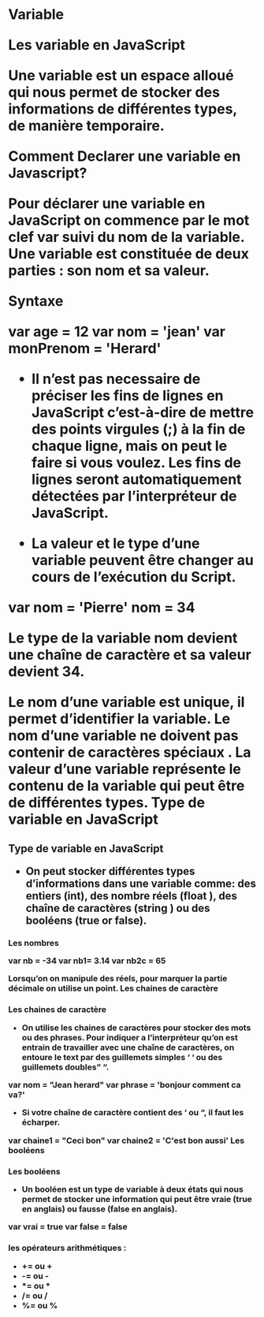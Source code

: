 
<h1>Variable

**Les variable en JavaScript**

Une variable est un espace alloué qui nous permet de stocker des informations de différentes types, de manière temporaire.

Comment Declarer une variable en Javascript?

Pour déclarer une variable en JavaScript on commence par le mot clef **var** suivi du **nom** de la variable. Une variable est constituée de deux parties : son **nom** et sa **valeur**.

**Syntaxe**
	
var age = 12
var nom = 'jean'
var monPrenom = 'Herard'

- Il n’est pas necessaire de préciser les fins de lignes en JavaScript c’est-à-dire de mettre des points virgules (;) à la fin de chaque ligne, mais on peut le faire si vous voulez. Les fins de lignes seront automatiquement détectées par l’interpréteur de JavaScript.

- La valeur et le type d’une variable peuvent être changer au cours de l’exécution du Script.
	
var nom = 'Pierre'
nom = 34

Le type de la variable **nom** devient une chaîne de caractère et sa **valeur** devient **34**.

Le **nom** d’une variable est unique, il permet d’identifier la variable. Le nom d’une variable ne doivent pas contenir de caractères spéciaux .
La **valeur** d’une variable représente le contenu de la variable qui peut être de différentes types.
Type de variable en JavaScript

<h2> Type de variable en JavaScript

- On peut stocker différentes types d’informations dans une variable comme: des entiers (int), des nombre réels (**float** ), des chaîne de caractères (**string** ) ou des booléens (**true or false**).

<h3> Les nombres
	
var nb = -34
var nb1= 3.14
var nb2c = 65

Lorsqu’on on manipule des réels, pour marquer la partie décimale on utilise un point.
Les chaines de caractère

<h3> Les chaines de caractère

- On utilise les chaines de caractères pour stocker des mots ou des phrases. Pour indiquer a l’interpréteur qu’on est entrain de travailler avec une chaîne de caractères, on entoure le text par des guillemets simples ‘ ‘ ou des guillemets doubles” “.

	
var nom = "Jean herard"
var phrase = 'bonjour comment ca va?'

- Si votre chaîne de caractère contient des ‘ ou “, il faut les écharper.
	
var chaine1 = "Ceci bon"
var chaine2 = 'C\'est bon aussi'
Les booléens

<h3> Les booléens

- Un booléen est un type de variable à deux états qui nous permet de stocker une information qui peut être vraie (**true** en anglais) ou fausse (**false** en anglais).

var vrai = true
var false = false

<h3> les opérateurs arithmétiques :

* += ou +
* -= ou -
* *= ou *
* /= ou /
* %= ou %
